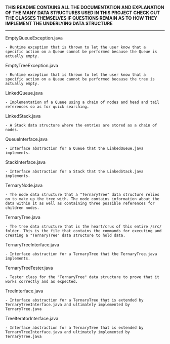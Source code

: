 **THIS README CONTAINS ALL THE DOCUMENTATION AND EXPLANATION OF THE MANY DATA STRUCTURES USED IN THIS PROJECT** 
**CHECK OUT THE CLASSES THEMSELVES IF QUESTIONS REMAIN AS TO HOW THEY IMPLEMENT THE UNDERLYING DATA STRUCTURE**

***

EmptyQueueException.java 

    - Runtime exception that is thrown to let the user know that a specific action on a Queue cannot be performed because the Queue is actually empty.

EmptyTreeException.java

    - Runtime exception that is thrown to let the user know that a specific action on a Queue cannot be performed because the tree is actually empty. 

LinkedQueue.java

    - Implementation of a Queue using a chain of nodes and head and tail references so as for quick searching. 

LinkedStack.java

    - A Stack data structure where the entries are stored as a chain of nodes. 

QueueInterface.java 

    - Interface abstraction for a Queue that the LinkedQueue.java implements. 

StackInterface.java

    - Interface abstraction for a Stack that the LinkedStack.java implements.

TernaryNode.java 

    - The node data structure that a "TernaryTree" data structure relies on to make up the tree with. The node contains information about the data within it as well as containing three possible references for children nodes. 

TernaryTree.java 

    - The tree data structure that is the heart/crux of this entire /src/ folder. This is the file that contains the commands for executing and creating a "TernaryTree" data structure to hold data.

TernaryTreeInterface.java 

    - Interface abstraction for a TernaryTree that the TernaryTree.java implements. 

TernaryTreeTester.java 

    - Tester class for the "TernaryTree" data structure to prove that it works correctly and as expected. 

TreeInterface.java

    - Interface abstraction for a TernaryTree that is extended by TernaryTreeInterface.java and ultimately implemented by TernaryTree.java

TreeIteratorInterface.java 

    - Interface abstraction for a TernaryTree that is extended by TernaryTreeInterface.java and ultimately implemented by TernaryTree.java